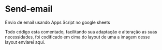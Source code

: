 # Send-email
Envio de email usando Apps Script no google sheets 


Todo código esta comentado, facilitando sua adaptação e alteração
as suas necessidades, foi codificado em cima do layout de uma a 
imagem desse layout enviarei aqui.




